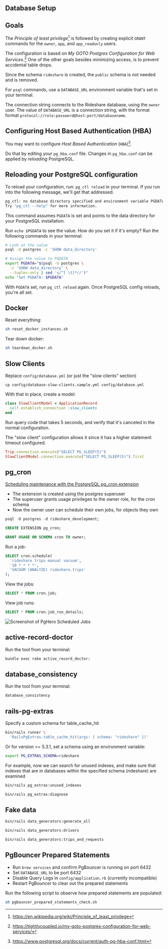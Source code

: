 ## Database Setup

## Goals

The *Principle of least privilege*[^prin] is followed by creating explicit `GRANT` commands for the `owner`, `app`, and `app_readonly` users.

The configuration is based on *My GOTO Postgres Configuration for Web Services*.[^gotocon] One of the other goals besides minimizing access, is to prevent accidental table drops.

Since the schema `rideshare` is created, the `public` schema is not needed and is removed.

For `psql` commands, use a `DATABASE_URL` environment variable that's set in your terminal.

The connection string connects to the Rideshare database, using the `owner` user. The value of `DATABASE_URL` is a connection string, with the format format `protocol://role:password@host:port/databasename`.

[^prin]: <https://en.wikipedia.org/wiki/Principle_of_least_privilege>
[^gotocon]: <https://tightlycoupled.io/my-goto-postgres-configuration-for-web-services/>

## Configuring Host Based Authentication (HBA)

You may want to configure *Host Based Authentication* (`HBA`)[^pghba].

Do that by editing your `pg_hba.conf` file. Changes in `pg_hba.conf` can be applied by *reloading* PostgreSQL.

## Reloading your PostgreSQL configuration

To reload your configuration, run: `pg_ctl reload` in your terminal. If you run into the following message, we'll get that addressed.

```sh
pg_ctl: no database directory specified and environment variable PGDATA unset
Try "pg_ctl --help" for more information.
```

This command assumes `PGDATA` is set and points to the data directory for your PostgreSQL installation.

Run `echo $PGDATA` to see the value. How do you set it if it's empty? Run the following commands in your terminal:

```sh
# Look at the value
psql -U postgres -c 'SHOW data_directory'

# Assign the value to PGDATA
export PGDATA="$(psql -U postgres \
  -c 'SHOW data_directory' \
  --tuples-only | sed 's/^[ \t]*//')"
echo "Set PGDATA: $PGDATA"
```

With `PGDATA` set, run `pg_ctl reload` again. Once PostgreSQL config reloads, you're all set.

[^pghba]: <https://www.postgresql.org/docs/current/auth-pg-hba-conf.html>

## Docker

Reset everything:

```sh
sh reset_docker_instances.sh
```

Tear down docker:

```sh
sh teardown_docker.sh
```

## Slow Clients

Replace `config/database.yml` (or just the "slow clients" section)

```
cp config/database-slow-clients.sample.yml config/database.yml
```

With that in place, create a model:

```ruby
class SlowClientModel < ApplicationRecord
  self.establish_connection :slow_clients
end
```

Run query code that takes 5 seconds, and verify that it's canceled in the normal configuration.

The "slow client" configuration allows it since it has a higher statement timeout configured.

```rb
Trip.connection.execute("SELECT PG_SLEEP(5)")
SlowClientModel.connection.execute("SELECT PG_SLEEP(5)").first
```

## pg_cron

[Scheduling maintenance with the PostgreSQL pg_cron extension](https://docs.aws.amazon.com/AmazonRDS/latest/UserGuide/PostgreSQL_pg_cron.html)

- The extension is created using the postgres superuser
- The superuser grants usage privileges to the owner role, for the cron schema
- Now the owner user can schedule their own jobs, for objects they own

```sql
psql -U postgres -d rideshare_development;

CREATE EXTENSION pg_cron;

GRANT USAGE ON SCHEMA cron TO owner;
```

Run a job:
```sql
SELECT cron.schedule(
  'rideshare trips manual vacuum',
  '10 * * * *',
  'VACUUM (ANALYZE) rideshare.trips'
);
```

View the jobs:
```sql
SELECT * FROM cron.job;
```

View job runs:
```sql
SELECT * FROM cron.job_run_details;
```

![Screenshot of PgHero Scheduled Jobs](https://i.imgur.com/rxRf7Qn.png)

## active-record-doctor

Run the tool from your terminal:

```sh
bundle exec rake active_record_doctor:
```

## database_consistency

Run the tool from your terminal:

```sh
database_consistency
```

## rails-pg-extras

Specify a custom schema for table_cache_hit

```sh
bin/rails runner \
  'RailsPgExtras.table_cache_hit(args: { schema: "rideshare" })'
```

Or for version >= 5.3.1, set a schema using an environment variable:

```sh
export PG_EXTRAS_SCHEMA=rideshare
```

For example, now we can search for unused indexes, and make sure that
indexes that are in databases within the specified schema (rideshare) are examined

```sh
bin/rails pg_extras:unused_indexes
```
```sh
bin/rails pg_extras:diagnose
```


## Fake data

```sh
bin/rails data_generators:generate_all

bin/rails data_generators:drivers

bin/rails data_generators:trips_and_requests
```

## PgBouncer Prepared Statements

- Run `brew services` and confirm PgBouncer is running on port 6432
- Set `DATABASE_URL` to be port 6432
- Disable Query Logs in `config/application.rb` (currently incompatible)
- Restart PgBouncer to clear out the prepared statements


Run the following script to observe how prepared statements are populated:

```sh
sh pgbouncer_prepared_statements_check.sh
```
